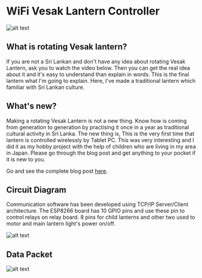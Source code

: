 # WiFi Vesak Lantern Controller

![alt text](http://static.jp.technologyweuse.com/i/22/post.jpg)

## What is rotating Vesak lantern?
If you are not a Sri Lankan and don't have any idea about rotating Vesak Lantern, ask you to watch the video below. Then you can get the real idea about it and it's easy to understand than explain in words. This is the final lantern what I'm going to explain. Here, I've made a traditional lantern which familiar with Sri Lankan culture.

## What's new?
Making a rotating Vesak Lantern is not a new thing. Know how is coming from generation to generation by practising it once in a year as traditional cultural activity in Sri Lanka. The new thing is, This is the very first time that lantern is controlled wirelessly by Tablet PC. This was very interesting and I did it as my hobby project with the help of children who are living in my area in Japan. Please go through the blog post and get anything to your pocket if it is new to you.

Go and see the complete blog post [here](http://www.technologyweuse.com/wifi-vesak-lantern-controller).

## Circuit Diagram

Communication software has been developed using TCP/IP Server/Client architecture. The ESP8266 board has 10 GPIO pins and use these pin to control relays on relay board. 8 pins for child lanterns and other two used to motor and main lantern light's power on/off.

![alt text](http://static.jp.technologyweuse.com/i/22/20.jpg)

## Data Packet

![alt text](http://static.jp.technologyweuse.com/i/22/21.jpg)
